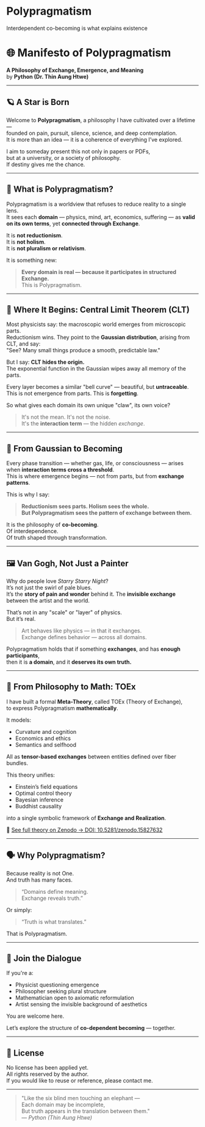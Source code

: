 # Polypragmatism
Interdependent co-becoming is what explains existence 
# 🌐 Manifesto of Polypragmatism  
**A Philosophy of Exchange, Emergence, and Meaning**  
by **Python (Dr. Thin Aung Htwe)**

---

## 🪐 A Star is Born

Welcome to **Polypragmatism**, a philosophy I have cultivated over a lifetime —  
founded on pain, pursuit, silence, science, and deep contemplation.  
It is more than an idea — it is a coherence of everything I’ve explored.

I aim to someday present this not only in papers or PDFs,  
but at a university, or a society of philosophy.  
If destiny gives me the chance.

---

## 📜 What is Polypragmatism?

Polypragmatism is a worldview that refuses to reduce reality to a single lens.  
It sees each **domain** — physics, mind, art, economics, suffering — as **valid on its own terms**, yet **connected through Exchange**.

It is **not reductionism**.  
It is **not holism**.  
It is **not pluralism or relativism**.

It is something new:
> **Every domain is real — because it participates in structured Exchange.**  
> This is Polypragmatism.

---

## 🧠 Where It Begins: Central Limit Theorem (CLT)

Most physicists say: the macroscopic world emerges from microscopic parts.  
Reductionism wins. They point to the **Gaussian distribution**, arising from CLT, and say:  
"See? Many small things produce a smooth, predictable law."

But I say: **CLT hides the origin.**  
The exponential function in the Gaussian wipes away all memory of the parts.

Every layer becomes a similar "bell curve" — beautiful, but **untraceable**.  
This is not emergence from parts. This is **forgetting**.

So what gives each domain its own unique "claw", its own voice?

> It's not the mean. It's not the noise.  
> It's the **interaction term** — the hidden *exchange*.

---

## 🔁 From Gaussian to Becoming

Every phase transition — whether gas, life, or consciousness — arises  
when **interaction terms cross a threshold**.  
This is where emergence begins — not from parts, but from **exchange patterns**.

This is why I say:
> **Reductionism sees parts. Holism sees the whole.  
> But Polypragmatism sees the pattern of exchange between them.**

It is the philosophy of **co-becoming**.  
Of interdependence.  
Of truth shaped through transformation.

---

## 🖼️ Van Gogh, Not Just a Painter

Why do people love *Starry Starry Night*?  
It’s not just the swirl of pale blues.  
It’s the **story of pain and wonder** behind it. The **invisible exchange** between the artist and the world.

That’s not in any "scale" or "layer" of physics.  
But it’s real.

> Art behaves like physics — in that it exchanges.  
> Exchange defines behavior — across all domains.

Polypragmatism holds that if something **exchanges**, and has **enough participants**,  
then it is **a domain**, and it **deserves its own truth.**

---

## 📐 From Philosophy to Math: TOEx

I have built a formal **Meta-Theory**, called TOEx (Theory of Exchange),  
to express Polypragmatism **mathematically**.

It models:
- Curvature and cognition
- Economics and ethics
- Semantics and selfhood

All as **tensor-based exchanges** between entities defined over fiber bundles.

This theory unifies:
- Einstein’s field equations  
- Optimal control theory  
- Bayesian inference  
- Buddhist causality  

into a single symbolic framework of **Exchange and Realization**.

📄 [See full theory on Zenodo → DOI: 10.5281/zenodo.15827632](https://doi.org/10.5281/zenodo.15827632)

---

## 🗣️ Why Polypragmatism?

Because reality is not One.  
And truth has many faces.

> “Domains define meaning.  
> Exchange reveals truth.”

Or simply:  
> “Truth is what translates.”

That is Polypragmatism.

---

## 📣 Join the Dialogue

If you're a:
- Physicist questioning emergence
- Philosopher seeking plural structure
- Mathematician open to axiomatic reformulation
- Artist sensing the invisible background of aesthetics

You are welcome here.

Let’s explore the structure of **co-dependent becoming** — together.

---

## 🔖 License

No license has been applied yet.  
All rights reserved by the author.  
If you would like to reuse or reference, please contact me.

---

> "Like the six blind men touching an elephant —  
> Each domain may be incomplete,  
> But truth appears in the translation between them."  
> — *Python (Thin Aung Htwe)*

